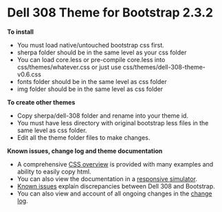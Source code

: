 Dell 308 Theme for Bootstrap 2.3.2
======================

**To install**

  - You must load native/untouched bootstrap css first.
  - sherpa folder should be in the same level as your css folder
  - You can load core.less or pre-compile core.less into css/themes/whatever.css or just use css/themes/dell-308-theme-v0.6.css
  - fonts folder should be in the same level as css folder
  - img folder should be in the same level as css folder

**To create other themes**

  - Copy sherpa/dell-308 folder and rename into your theme id.
  - You must have less directory with original bootstrap less files in the same level as css folder.
  - Edit all the theme folder files to make changes.

**Known issues, change log and theme documentation**

  - A comprehensive [CSS overview] is provided with many examples and ability to easily copy html.
  - You can also view the documentation in a [responsive simulator].
  - [Known issues] explain discrepancies between Dell 308 and Bootstrap.
  - You can also view and account of all ongoing changes in the [change log].


[CSS overview]: http://open.gsdprototypes.com/sherpa/
[responsive simulator]: http://open.gsdprototypes.com/sherpa/simulator.html
[Known issues]: http://open.gsdprototypes.com/sherpa/known-issues.html
[change log]: http://open.gsdprototypes.com/sherpa/change-log.html
